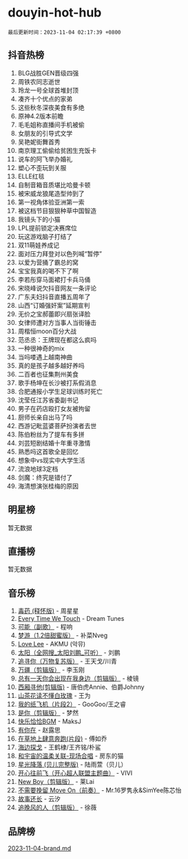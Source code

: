 # douyin-hot-hub

`最后更新时间：2023-11-04 02:17:39 +0800`

## 抖音热榜

1. BLG战胜GEN晋级四强
1. 周铁农同志逝世
1. 玲龙一号全球首堆封顶
1. 凑齐十个优点的家弟
1. 这些秋冬深夜美食有多绝
1. 原神4.2版本前瞻
1. 毛毛姐称直播间手机被偷
1. 女朋友的引导式文学
1. 吴艳妮街舞首秀
1. 南京理工偷偷给贫困生充饭卡
1. 说车的阿飞举办婚礼
1. 塑心不歪玩到关服
1. ELLE红毯
1. 自制音箱音质堪比哈曼卡顿
1. 被宋威龙狼尾造型帅到了
1. 第一视角体验亚洲第一索
1. 被这档节目狠狠种草中国智造
1. 我镜头下的小猫
1. LPL提前锁定决赛席位
1. 玩这游戏脑子打结了
1. 双11萌娃养成记
1. 面对压力拜登对以色列喊“暂停”
1. 以爱为营捅了霸总的窝
1. 宝宝我真的喝不下了啊
1. 李若彤穿马面裙打卡兵马俑
1. 宋晓峰说欠抖音网友一条评论
1. 广东夫妇抖音直播五周年了
1. 山西“订婚强奸案”延期宣判
1. 无价之宝郝蕾即兴扇张译脸
1. 女律师遭对方当事人当街锤击
1. 周楷恒moon百分大战
1. 范丞丞：王牌现在都这么疯吗
1. 一种很神奇的mix
1. 当吗喽遇上越南神曲
1. 真的是孩子越多越好养吗
1. 二百者也征集荆州美食
1. 歌手杨坤在长沙被打系假消息
1. 合肥通报小学生足球训练时死亡
1. 沈莹任江苏省委副书记
1. 男子在药店殴打女友被拘留
1. 厨师长亲自出马了吗
1. 西游记毗蓝婆菩萨扮演者去世
1. 陈伯粉丝为了提车有多拼
1. 刘芸短剧结婚十年重寻激情
1. 熟悉吗这首歌全是回忆
1. 想象中vs现实中大学生活
1. 流浪地球3定档
1. 剑魔：终究是错付了
1. 海清想演张桂梅的原因

## 明星榜

暂无数据

## 直播榜

暂无数据

## 音乐榜

1. [毒药 (释怀版)](https://sf3-cdn-tos.douyinstatic.com/obj/tos-cn-ve-2774/oYILMEAzspdZBIzy4frJNB8ZHPHWAhiwowd4Ad) - 周星星
1. [Every Time We Touch](https://sf6-cdn-tos.douyinstatic.com/obj/tos-cn-ve-2774/ogN6lUKQeBBfEVhIOMikG1CcJjugxk1tztZyhP) - Dream Tunes
1. [可能（副歌）](https://sf6-cdn-tos.douyinstatic.com/obj/tos-cn-ve-2774/cde1731888894259b333569393c2fb51) - 程响
1. [梦游（1.2倍甜蜜版）](https://sf6-cdn-tos.douyinstatic.com/obj/tos-cn-ve-2774/o4gyAUm8hwufoEABmwVIiQtHsFuGzAEEWtNMzo) - 补菜Nveg
1. [Love Lee](https://sf6-cdn-tos.douyinstatic.com/obj/tos-cn-ve-2774/o05GbkJGbCBTdDnMtB0fwOYgkeZp23vrWQDQBS) - AKMU (악뮤)
1. [太阳（全网搜_太阳刘鹏_可听）](https://sf3-cdn-tos.douyinstatic.com/obj/tos-cn-ve-2774/ogWbyIQnlBFImVbeDocRdCIYtBHlbJXgfZMvgz) - 刘鹏
1. [追寻你（万物复苏版）](https://sf3-cdn-tos.douyinstatic.com/obj/tos-cn-ve-2774/oYeAZJsbjIDit9APmBg8u6uDUQnHmoCf3gbo74) - 王天戈/川青
1. [万疆（剪辑版）](https://sf3-cdn-tos.douyinstatic.com/obj/tos-cn-ve-2774/ooG7oVgFlDTelKCjCsTTobQvbdtj1BBQXnfZd8) - 李玉刚
1. [总有一天你会出现在我身边（剪辑版）](https://sf3-cdn-tos.douyinstatic.com/obj/tos-cn-ve-2774/oMLsHwhWW7CYoAhoWB9EXUQIzNBsfAJxpAoxCU) - 棱镜
1. [西厢寻他(剪辑版)](https://sf3-cdn-tos.douyinstatic.com/obj/tos-cn-ve-2774/oUsAVfAQKlRNxEv5qxvIB8o5qmIWUcXbzJKJhw) - 唐伯虎Annie、伯爵Johnny
1. [山茶花读不懂白玫瑰](https://sf3-cdn-tos.douyinstatic.com/obj/tos-cn-ve-2774/osfn8B7DktrRHEPJgPCfDbw7QDQEkwC16BxZg9) - 王为
1. [我的纸飞机（片段2）](https://sf3-cdn-tos.douyinstatic.com/obj/tos-cn-ve-2774/oM2ZrKcg2CD5AeRB2gkeXOFB1IxAGJdZPazYHf) - GooGoo/王之睿
1. [是你（剪辑版）](https://sf6-cdn-tos.douyinstatic.com/obj/tos-cn-ve-2774/46019dae783c4c969944217fe1cfafc4) - 梦然
1. [快乐恰恰BGM](https://sf3-cdn-tos.douyinstatic.com/obj/tos-cn-ve-2774/07b173ca7d2f40f3ba0b97ac7fa3a44a) - MaksJ
1. [有你在](https://sf6-cdn-tos.douyinstatic.com/obj/tos-cn-ve-2774/o8zImmNsI8B0yfAW5FKAB1oBhkMAlIrwsZEi1V) - 赵露思
1. [在草地上肆意奔跑(片段)](https://sf3-cdn-tos.douyinstatic.com/obj/tos-cn-ve-2774/8831d494742f45dabdfa8adb8b817259) - 傅如乔
1. [海边探戈](https://sf3-cdn-tos.douyinstatic.com/obj/tos-cn-ve-2774/os9gE0VQCGqt6VQkZDyBBYvfSDY0QFe3vVmubn) - 王鹤棣/王齐铭/朴鲨
1. [和宇宙的温柔关联-现场合唱](https://sf6-cdn-tos.douyinstatic.com/obj/tos-cn-ve-2774/o0hONGDYQBgk0e5bqDeQOonVmncA6tC2nBwZLT) - 房东的猫
1. [星光降落 (贝儿完整版)](https://sf3-cdn-tos.douyinstatic.com/obj/tos-cn-ve-2774/okwB9hAwyAtsFFkFBzAX1hOOfQuIoMNs0W2Mwr) - 陆雨萱（贝儿）
1. [开心往前飞（开心超人联盟主题曲）](https://sf3-cdn-tos.douyinstatic.com/obj/tos-cn-ve-2774/9d8fb7c82cf1421fb93a9fe925275e0a) - VIVI
1. [New Boy（剪辑版）](https://sf6-cdn-tos.douyinstatic.com/obj/tos-cn-ve-2774/oAozkaGFcPxBerw7nBQfYf8z6CgCZAblDka2cl) - 莱Lai
1. [不需要挽留 Move On（前奏）](https://sf6-cdn-tos.douyinstatic.com/obj/tos-cn-ve-2774/ooCBhgCCkF4nExzQL9WZSUbitfA8IsDkgQIYhe) - Mr.16罗隽永&SimYee陈芯怡
1. [故事还长](https://sf3-cdn-tos.douyinstatic.com/obj/tos-cn-ve-2774/30a26758c8594f0ab81ac675c33ee2c5) - 云汐
1. [追晚风的人（剪辑版）](https://sf3-cdn-tos.douyinstatic.com/obj/tos-cn-ve-2774/560835060af84ac29cd5c12e2a98f7eb) - 徐薇

## 品牌榜

[2023-11-04-brand.md](2023-11-04-brand.md)
